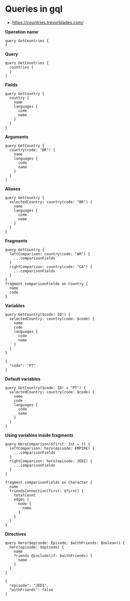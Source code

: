 # Queries in gql

- https://countries.trevorblades.com/

**Operation name**

```gql
query GetCountries {
}
```

**Query**

```gql
query GetCountries {
  countries {
  }
}
```

**Fields**

```gql
query GetCountry {
  country {
    name
    languages {
      code
      name
    }
  }
}
```

**Arguments**

```gql
query GetCountry {
  country(code: "BR") {
    name
    languages {
      code
      name
    }
  }
}
```

**Aliases**

```gql
query GetCountry {
  selectedCountry: country(code: "BR") {
    name
    languages {
      code
      name
    }
  }
}
```

**Fragments**

```gql
query GetCountry {
  leftComparison: country(code: "AR") {
    ...comparisonFields
  }
  rightComparison: country(code: "CA") {
    ...comparisonFields
  }
}
fragment comparisonFields on Country {
  name
  code
}
```

**Variables**

```gql
query GetCountry($code: ID!) {
  selectedCountry: country(code: $code) {
    name
    code
    languages {
      code
      name
    }
  }
}
```

```
{
  "code": "PT"
}
```

**Default variables**

```gql
query GetCountry($code: ID! = "PT") {
  selectedCountry: country(code: $code) {
    name
    code
    languages {
      code
      name
    }
  }
}
```

**Using variables inside fragments**

```gql
query HeroComparison($first: Int = 3) {
  leftComparison: hero(episode: EMPIRE) {
    ...comparisonFields
  }
  rightComparison: hero(episode: JEDI) {
    ...comparisonFields
  }
}

fragment comparisonFields on Character {
  name
  friendsConnection(first: $first) {
    totalCount
    edges {
      node {
        name
      }
    }
  }
}
```

**Directives**

```gql
query Hero($episode: Episode, $withFriends: Boolean!) {
  hero(episode: $episode) {
    name
    friends @include(if: $withFriends) {
      name
    }
  }
}
```

```
{
  "episode": "JEDI",
  "withFriends": false
}
```
